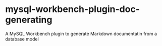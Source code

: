 # mysql-workbench-plugin-doc-generating
A MySQL Workbench plugin to generate Markdown documentatin from a database model
